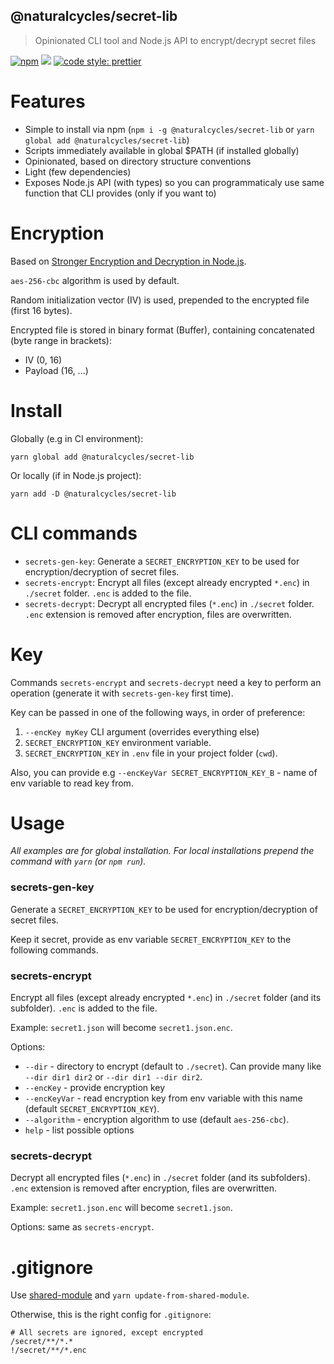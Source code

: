 ## @naturalcycles/secret-lib

> Opinionated CLI tool and Node.js API to encrypt/decrypt secret files

[![npm](https://img.shields.io/npm/v/@naturalcycles/secret-lib/latest.svg)](https://www.npmjs.com/package/@naturalcycles/secret-lib)
[![](https://circleci.com/gh/NaturalCycles/secret-lib.svg?style=shield&circle-token=cbb20b471eb9c1d5ed975e28c2a79a45671d78ea)](https://circleci.com/gh/NaturalCycles/secret-lib)
[![code style: prettier](https://img.shields.io/badge/code_style-prettier-ff69b4.svg?style=flat-square)](https://github.com/prettier/prettier)

# Features

- Simple to install via npm (`npm i -g @naturalcycles/secret-lib` or `yarn global add @naturalcycles/secret-lib`)
- Scripts immediately available in global \$PATH (if installed globally)
- Opinionated, based on directory structure conventions
- Light (few dependencies)
- Exposes Node.js API (with types) so you can programmaticaly use same function that CLI provides (only if you want to)

# Encryption

Based on [Stronger Encryption and Decryption in Node.js](http://vancelucas.com/blog/stronger-encryption-and-decryption-in-node-js/).

`aes-256-cbc` algorithm is used by default.

Random initialization vector (IV) is used, prepended to the encrypted file (first 16 bytes).

Encrypted file is stored in binary format (Buffer), containing concatenated (byte range in brackets):

- IV (0, 16)
- Payload (16, ...)

# Install

Globally (e.g in CI environment):

    yarn global add @naturalcycles/secret-lib

Or locally (if in Node.js project):

    yarn add -D @naturalcycles/secret-lib

# CLI commands

- `secrets-gen-key`: Generate a `SECRET_ENCRYPTION_KEY` to be used for encryption/decryption of secret files.
- `secrets-encrypt`: Encrypt all files (except already encrypted `*.enc`) in `./secret` folder. `.enc` is added to the file.
- `secrets-decrypt`: Decrypt all encrypted files (`*.enc`) in `./secret` folder. `.enc` extension is removed after encryption, files are
  overwritten.

# Key

Commands `secrets-encrypt` and `secrets-decrypt` need a key to perform an operation (generate it with `secrets-gen-key` first time).

Key can be passed in one of the following ways, in order of preference:

1. `--encKey myKey` CLI argument (overrides everything else)
2. `SECRET_ENCRYPTION_KEY` environment variable.
3. `SECRET_ENCRYPTION_KEY` in `.env` file in your project folder (`cwd`).

Also, you can provide e.g `--encKeyVar SECRET_ENCRYPTION_KEY_B` - name of env variable to read key from.

# Usage

_All examples are for global installation. For local installations prepend the command with `yarn` (or `npm run`)._

### secrets-gen-key

Generate a `SECRET_ENCRYPTION_KEY` to be used for encryption/decryption of secret files.

Keep it secret, provide as env variable `SECRET_ENCRYPTION_KEY` to the following commands.

### secrets-encrypt

Encrypt all files (except already encrypted `*.enc`) in `./secret` folder (and its subfolder).
`.enc` is added to the file.

Example: `secret1.json` will become `secret1.json.enc`.

Options:

- `--dir` - directory to encrypt (default to `./secret`). Can provide many like `--dir dir1 dir2` or `--dir dir1 --dir dir2`.
- `--encKey` - provide encryption key
- `--encKeyVar` - read encryption key from env variable with this name (default `SECRET_ENCRYPTION_KEY`).
- `--algorithm` - encryption algorithm to use (default `aes-256-cbc`).
- `help` - list possible options

### secrets-decrypt

Decrypt all encrypted files (`*.enc`) in `./secret` folder (and its subfolders).
`.enc` extension is removed after encryption, files are
overwritten.

Example: `secret1.json.enc` will become `secret1.json`.

Options: same as `secrets-encrypt`.

# .gitignore

Use [shared-module](https://github.com/NaturalCycles/shared-module) and `yarn update-from-shared-module`.

Otherwise, this is the right config for `.gitignore`:

```
# All secrets are ignored, except encrypted
/secret/**/*.*
!/secret/**/*.enc
```
